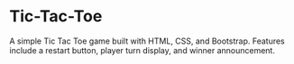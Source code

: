 # Tic-Tac-Toe
A simple Tic Tac Toe game built with HTML, CSS, and Bootstrap. Features include a restart button, player turn display, and winner announcement.
